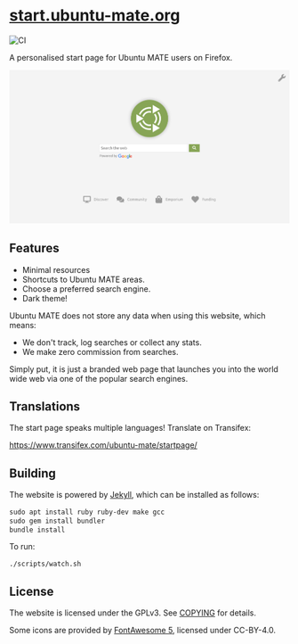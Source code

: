 # [start.ubuntu-mate.org](https://start.ubuntu-mate.org)

![CI](https://github.com/ubuntu-mate/start.ubuntu-mate.org/workflows/CI/badge.svg)

A personalised start page for Ubuntu MATE users on Firefox.

![Screenshot - April 2020](.github/preview.png)


## Features

* Minimal resources
* Shortcuts to Ubuntu MATE areas.
* Choose a preferred search engine.
* Dark theme!

Ubuntu MATE does not store any data when using this website, which means:

* We don't track, log searches or collect any stats.
* We make zero commission from searches.

Simply put, it is just a branded web page that launches you into the
world wide web via one of the popular search engines.


## Translations

The start page speaks multiple languages! Translate on Transifex:

https://www.transifex.com/ubuntu-mate/startpage/


## Building

The website is powered by [Jekyll](https://jekyllrb.com), which can be installed
as follows:

    sudo apt install ruby ruby-dev make gcc
    sudo gem install bundler
    bundle install

To run:

    ./scripts/watch.sh


## License

The website is licensed under the GPLv3. See [COPYING](COPYING) for details.

Some icons are provided by [FontAwesome 5](https://github.com/FortAwesome/Font-Awesome),
licensed under CC-BY-4.0.

